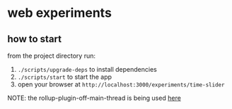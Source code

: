 # web experiments

## how to start

from the project directory run:

1. `./scripts/upgrade-deps` to install dependencies
2. `./scripts/start` to start the app
3. open your browser at `http://localhost:3000/experiments/time-slider`

NOTE: the rollup-plugin-off-main-thread is being used [here](src/routes/experiments/time-slider/index.svelte)
